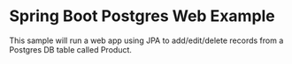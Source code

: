 # Spring Boot Postgres Web Example

This sample will run a web app using JPA to add/edit/delete records from a Postgres DB table called Product.
